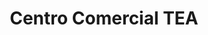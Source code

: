 ---
title: "Centro Comercial TEA"
url: /cercado-de-lima/centro-comercial-tea/
shop: centro comercial
---